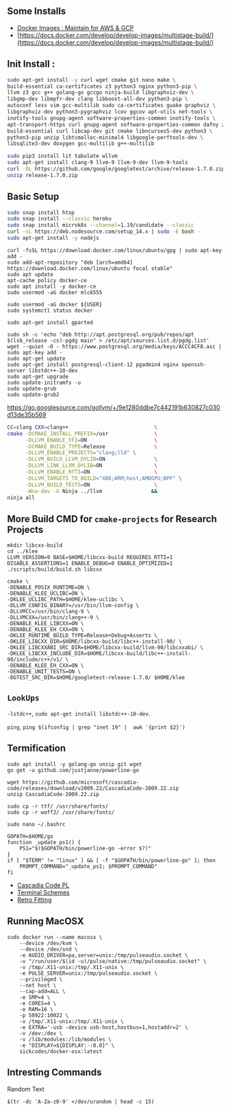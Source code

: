 ## Some Installs

- [Docker Images : Maintain for AWS & GCP](https://hub.docker.com/u/prodrelworks)
- [https://docs.docker.com/develop/develop-images/multistage-build/](https://docs.docker.com/develop/develop-images/multistage-build/)

## Init Install : 

```bash
sudo apt-get install -y curl wget cmake git nano make \
build-essential ca-certificates z3 python3 nginx python3-pip \
llvm z3 gcc g++ golang-go gccgo ninja-build libgraphviz-dev \
libgmp-dev libmpfr-dev clang libboost-all-dev python3-pip \
autoconf less vim gcc-multilib sudo ca-certificates guake graphviz \
libgraphviz-dev python3-pygraphviz lcov ggcov apt-utils net-tools \
inotify-tools gnupg-agent software-properties-common inotify-tools \
apt-transport-https curl gnupg-agent software-properties-common dafny z3 \
build-essential curl libcap-dev git cmake libncurses5-dev python3 \ 
python3-pip unzip libtcmalloc-minimal4 libgoogle-perftools-dev \ 
libsqlite3-dev doxygen gcc-multilib g++-multilib

sudo pip3 install lit tabulate wllvm
sudo apt-get install clang-9 llvm-9 llvm-9-dev llvm-9-tools
curl -OL https://github.com/google/googletest/archive/release-1.7.0.zip
unzip release-1.7.0.zip
```
## Basic Setup 

```bash
sudo snap install htop
sudo snap install --classic heroku
sudo snap install microk8s --channel=1.19/candidate --classic
curl -sL https://deb.nodesource.com/setup_14.x | sudo -E bash -
sudo apt-get install -y nodejs
```
```
curl -fsSL https://download.docker.com/linux/ubuntu/gpg | sudo apt-key add -
sudo add-apt-repository "deb [arch=amd64] https://download.docker.com/linux/ubuntu focal stable"
sudo apt update
apt-cache policy docker-ce
sudo apt install -y docker-ce
sudo usermod -aG docker mlc6555

sudo usermod -aG docker ${USER}
sudo systemctl status docker
```

```
sudo apt-get install gparted

sudo sh -c 'echo "deb http://apt.postgresql.org/pub/repos/apt $(lsb_release -cs)-pgdg main" > /etc/apt/sources.list.d/pgdg.list'
wget --quiet -O - https://www.postgresql.org/media/keys/ACCC4CF8.asc | sudo apt-key add -
sudo apt-get update
sudo apt-get install postgresql-client-12 pgadmin4 nginx openssh-server libstdc++-10-dev
sudo apt-get upgrade
sudo update-initramfs -u
sudo update-grub
sudo update-grub2
```
https://go.googlesource.com/gollvm/+/9e1280ddbe7c442191b630827c030d13de35b569
```bash
CC=clang CXX=clang++                            \
cmake -DCMAKE_INSTALL_PREFIX=/usr               \
      -DLLVM_ENABLE_FFI=ON                      \
      -DCMAKE_BUILD_TYPE=Release                \
      -DLLVM_ENABLE_PROJECTS="clang;lld" \
      -DLLVM_BUILD_LLVM_DYLIB=ON                \
      -DLLVM_LINK_LLVM_DYLIB=ON                 \
      -DLLVM_ENABLE_RTTI=ON                     \
      -DLLVM_TARGETS_TO_BUILD="X86;ARM;host;AMDGPU;BPF" \
      -DLLVM_BUILD_TESTS=ON                     \
      -Wno-dev -G Ninja ../llvm                &&
ninja all
```
## More Build CMD for `cmake-projects` for Research Projects

```
mkdir libcxx-build
cd ../klee
LLVM_VERSION=9 BASE=$HOME/libcxx-build REQUIRES_RTTI=1 DISABLE_ASSERTIONS=1 ENABLE_DEBUG=0 ENABLE_OPTIMIZED=1 ./scripts/build/build.sh libcxx

cmake \
-DENABLE_POSIX_RUNTIME=ON \
-DENABLE_KLEE_UCLIBC=ON \
-DKLEE_UCLIBC_PATH=$HOME/klee-uclibc \
-DLLVM_CONFIG_BINARY=/usr/bin/llvm-config \
-DLLVMCC=/usr/bin/clang-9 \
-DLLVMCXX=/usr/bin/clang++-9 \
-DENABLE_KLEE_LIBCXX=ON \
-DENABLE_KLEE_EH_CXX=ON	\
-DKLEE_RUNTIME_BUILD_TYPE=Release+Debug+Asserts \
-DKLEE_LIBCXX_DIR=$HOME/libcxx-build/libc++-install-90/ \
-DKLEE_LIBCXXABI_SRC_DIR=$HOME/libcxx-build/llvm-90/libcxxabi/ \
-DKLEE_LIBCXX_INCLUDE_DIR=$HOME/libcxx-build/libc++-install-90/include/c++/v1/ \
-DENABLE_KLEE_EH_CXX=ON \
-DENABLE_UNIT_TESTS=ON \
-DGTEST_SRC_DIR=$HOME/googletest-release-1.7.0/ $HOME/klee 
```

## `LookUps`

```-lstdc++```, ```sudo apt-get install libstdc++-10-dev```.

```ping```, ```ping $(ifconfig | grep "inet 19" |  awk '{print $2}')```

## Termification 

```
sudo apt install -y golang-go unzip git wget
go get -u github.com/justjanne/powerline-go

wget https://github.com/microsoft/cascadia-code/releases/download/v2009.22/CascadiaCode-2009.22.zip
unzip CascadiaCode-2009.22.zip

sudo cp -r ttf/ /usr/share/fonts/
sudo cp -r woff2/ /usr/share/fonts/

sudo nano ~/.bashrc 

GOPATH=$HOME/go
function _update_ps1() {
    PS1="$($GOPATH/bin/powerline-go -error $?)"
}
if [ "$TERM" != "linux" ] && [ -f "$GOPATH/bin/powerline-go" ]; then
    PROMPT_COMMAND="_update_ps1; $PROMPT_COMMAND"
fi
```

* [Cascadia Code PL](https://github.com/microsoft/cascadia-code/releases?WT.mc_id=-blog-scottha)
* [Terminal Schemes](https://docs.microsoft.com/en-us/windows/terminal/custom-terminal-gallery/frosted-glass-theme)
* [Retro Fitting](https://docs.microsoft.com/en-us/windows/terminal/custom-terminal-gallery/retro-command-prompt)

## Running MacOSX 

```
sudo docker run --name macosx \
    --device /dev/kvm \
    --device /dev/snd \
    -e AUDIO_DRIVER=pa,server=unix:/tmp/pulseaudio.socket \
    -v "/run/user/$(id -u)/pulse/native:/tmp/pulseaudio.socket" \
    -v /tmp/.X11-unix:/tmp/.X11-unix \
    -e PULSE_SERVER=unix:/tmp/pulseaudio.socket \
    --privileged \
    --net host \
    --cap-add=ALL \
    -e SMP=4 \
    -e CORES=4 \
    -e RAM=16 \
    -p 50922:10022 \
    -v /tmp/.X11-unix:/tmp/.X11-unix \
    -e EXTRA='-usb -device usb-host,hostbus=1,hostaddr=2' \
    -v /dev:/dev \
    -v /lib/modules:/lib/modules \
    -e "DISPLAY=${DISPLAY:-:0.0}" \
    sickcodes/docker-osx:latest 
```

## Intresting Commands

Random Text

```
$(tr -dc 'A-Za-z0-9' </dev/urandom | head -c 15)
```
